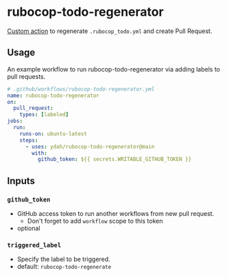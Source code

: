 # rubocop-todo-regenerator

[Custom action](https://docs.github.com/en//actions/creating-actions/about-custom-actions) to regenerate `.rubocop_todo.yml` and create Pull Request.

## Usage

An example workflow to run rubocop-todo-regenerator via adding labels to pull requests.

```yaml
# .github/workflows/rubocop-todo-regenerator.yml
name: rubocop-todo-regenerator
on:
  pull_request:
    types: [labeled]
jobs:
  run:
    runs-on: ubuntu-latest
    steps:
      - uses: ydah/rubocop-todo-regenerator@main
        with:
          github_token: ${{ secrets.WRITABLE_GITHUB_TOKEN }}
```

## Inputs

### `github_token`

- GitHub access token to run another workflows from new pull request.
  - Don't forget to add `workflow` scope to this token
- optional

### `triggered_label`

- Specify the label to be triggered.
- default: `rubocop-todo-regenerate`
